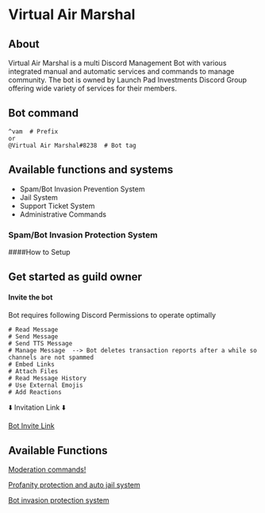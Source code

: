 # Virtual Air Marshal


## About

Virtual Air Marshal is a multi Discord Management Bot with various integrated manual and automatic services and commands to manage community.
The bot is owned by Launch Pad Investments Discord Group offering wide variety of services for their members. 

## Bot command
```text
^vam  # Prefix
or
@Virtual Air Marshal#8238  # Bot tag
``` 
## Available functions and systems
- Spam/Bot Invasion Prevention System
- Jail System 
- Support Ticket System
- Administrative Commands

### Spam/Bot Invasion Protection System
####How to Setup






## Get started as guild owner

#### Invite the bot
Bot requires following Discord Permissions to operate optimally
```text
# Read Message
# Send Message
# Send TTS Message
# Manage Message  --> Bot deletes transaction reports after a while so channels are not spammed
# Embed Links
# Attach Files
# Read Message History
# Use External Emojis 
# Add Reactions
```

:arrow_down: Invitation Link :arrow_down: 

[Bot Invite Link](https://discord.com/oauth2/authorize?client_id=706806251321032726&scope=bot&permissions=392256)




## Available Functions

[Moderation commands!](MODERATIONCMD.md)

[Profanity protection and auto jail system](PROFANITYANDJAIL.md)

[Bot invasion protection system](SPAMPROTECTION.md)

